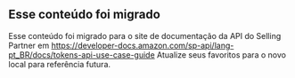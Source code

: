 ## Esse conteúdo foi migrado 

Esse conteúdo foi migrado para o site de documentação da API do Selling Partner em https://developer-docs.amazon.com/sp-api/lang-pt_BR/docs/tokens-api-use-case-guide Atualize seus favoritos para o novo local para referência futura.

